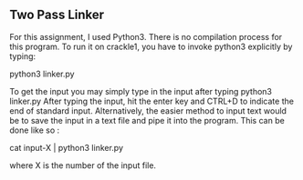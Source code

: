 ## Two Pass Linker

For this assignment, I used Python3. 
There is no compilation process for this program. 
To run it on crackle1, you have to invoke python3 explicitly by typing:

python3 linker.py

To get the input you may simply type in the input after typing python3 linker.py
After typing the input, hit the enter key and CTRL+D to indicate the end of standard input.
Alternatively, the easier method to input text would be to save the input in a text file and
pipe it into the program. This can be done like so :

cat input-X | python3 linker.py

where X is the number of the input file.